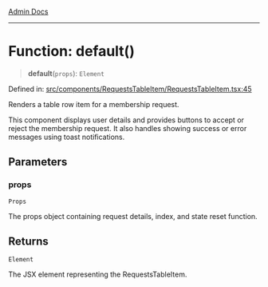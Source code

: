 [Admin Docs](/)

***

# Function: default()

> **default**(`props`): `Element`

Defined in: [src/components/RequestsTableItem/RequestsTableItem.tsx:45](https://github.com/Aad1tya27/talawa-admin/blob/dd4a08e622d0fa38bcf9758a530e8cdf917dbac8/src/components/RequestsTableItem/RequestsTableItem.tsx#L45)

Renders a table row item for a membership request.

This component displays user details and provides buttons to accept or reject
the membership request. It also handles showing success or error messages using
toast notifications.

## Parameters

### props

`Props`

The props object containing request details, index, and state reset function.

## Returns

`Element`

The JSX element representing the RequestsTableItem.
